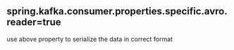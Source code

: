 ## spring.kafka.consumer.properties.specific.avro.reader=true
use above property to serialize the data in correct format